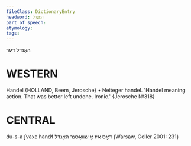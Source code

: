 ```yaml
---
fileClass: DictionaryEntry
headword: האַנדל
part_of_speech: 
etymology: 
tags: 
---
```

האַנדל
דער

WESTERN
========

Handel {HOLLAND, Beem, Jerosche}
	•	Neiteger handel. 'Handel meaning action. That was better left undone. Ironic.' {Jerosche №318}

CENTRAL
========

du-s-a ʃvaxɛ handɬ דאָס איז אַ שוואַכער האַנדל {Warsaw, Geller 2001: 231}